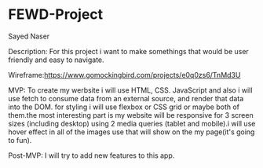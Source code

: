 # FEWD-Project

Sayed Naser

Description: For this project i want to make somethings that would be user friendly and easy to navigate.

Wireframe:https://www.gomockingbird.com/projects/e0q0zs6/TnMd3U

MVP: To create my werbsite i will use HTML, CSS. JavaScript and also i will use fetch to consume data from an external source, and render that data into the DOM. for styling i will use flexbox or CSS grid or maybe both of them.the most interesting part is my website will be responsive for 3 screen sizes (including desktop) using 2 media queries (tablet and mobile).i will use hover effect in all of the images use that will show on the my page(it's going to fun).

Post-MVP: I will try to add new features to this app.